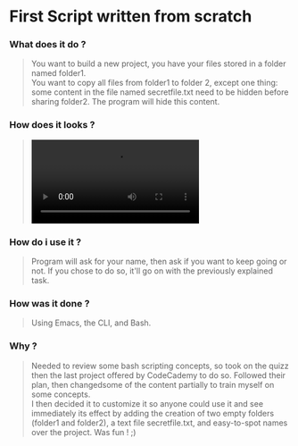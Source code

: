 # First Script written from scratch 

### What does it do ?
> You want to build a new project, you have your files stored in a folder named folder1.  
> You want to copy all files from folder1 to folder 2, except one thing: some content in the file named secretfile.txt need to be hidden before sharing folder2. The program will hide this content.  

### How does it looks ?
> ![result](video.mp4)

### How do i use it ?
> Program will ask for your name, then ask if you want to keep going or not. If you chose to do so, it'll go on with the previously explained task.

### How was it done ?
> Using Emacs, the CLI, and Bash.

### Why ?
> Needed to review some bash scripting concepts, so took on the quizz then the last project offered by CodeCademy to do so. Followed their plan, then changedsome of the content partially to train myself on some concepts.  
> I then decided it to customize it so anyone could use it and see immediately its effect by adding the creation of two empty folders (folder1 and folder2), a text file secretfile.txt, and easy-to-spot names over the project.
> Was fun ! ;)
